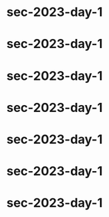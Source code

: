 # sec-2023-day-1
# sec-2023-day-1
# sec-2023-day-1
# sec-2023-day-1
# sec-2023-day-1
# sec-2023-day-1
# sec-2023-day-1
